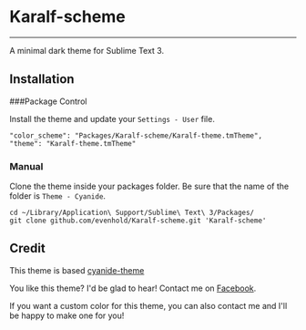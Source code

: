 Karalf-scheme
=============

------------------------------------------------------------------------
        
A minimal dark theme for Sublime Text 3.

Installation
------------------------------------------------------------------------

###Package Control

Install the theme and update your `Settings - User` file.

    "color_scheme": "Packages/Karalf-scheme/Karalf-theme.tmTheme",
    "theme": "Karalf-theme.tmTheme"

### Manual

Clone the theme inside your packages folder. Be sure that the name of the folder is `Theme - Cyanide`.

    cd ~/Library/Application\ Support/Sublime\ Text\ 3/Packages/
    git clone github.com/evenhold/Karalf-scheme.git 'Karalf-scheme'





Credit
------------------------------------------------------------------------

This theme is based  [cyanide-theme](https://github.com/lefoy/cyanide-theme)

You like this theme? I'd be glad to hear! Contact me on [Facebook](https://www.facebook.com/evenhold).

If you want a custom color for this theme, you can also contact me and I'll be happy to make one for you!
